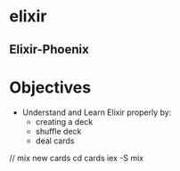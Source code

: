 # elixir
## Elixir-Phoenix

# Objectives 
+ Understand and Learn Elixir properly by:
  + creating a deck 
  + shuffle deck 
  + deal cards 

// mix new cards 
cd cards 
iex -S mix
